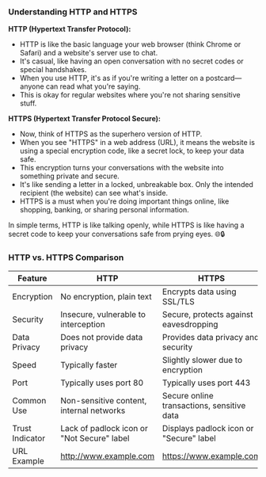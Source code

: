 ### Understanding HTTP and HTTPS

**HTTP (Hypertext Transfer Protocol):**
- HTTP is like the basic language your web browser (think Chrome or Safari) and a website's server use to chat.
- It's casual, like having an open conversation with no secret codes or special handshakes.
- When you use HTTP, it's as if you're writing a letter on a postcard—anyone can read what you're saying.
- This is okay for regular websites where you're not sharing sensitive stuff.

**HTTPS (Hypertext Transfer Protocol Secure):**
- Now, think of HTTPS as the superhero version of HTTP.
- When you see "HTTPS" in a web address (URL), it means the website is using a special encryption code, like a secret lock, to keep your data safe.
- This encryption turns your conversations with the website into something private and secure.
- It's like sending a letter in a locked, unbreakable box. Only the intended recipient (the website) can see what's inside.
- HTTPS is a must when you're doing important things online, like shopping, banking, or sharing personal information.

In simple terms, HTTP is like talking openly, while HTTPS is like having a secret code to keep your conversations safe from prying eyes. 🌐🔒

### HTTP vs. HTTPS Comparison

| Feature            | HTTP                                | HTTPS                                       |
|--------------------|-------------------------------------|---------------------------------------------|
| Encryption         | No encryption, plain text            | Encrypts data using SSL/TLS                |
| Security           | Insecure, vulnerable to interception | Secure, protects against eavesdropping    |
| Data Privacy       | Does not provide data privacy       | Provides data privacy and security        |
| Speed              | Typically faster                    | Slightly slower due to encryption         |
| Port               | Typically uses port 80              | Typically uses port 443                   |
| Common Use         | Non-sensitive content, internal networks | Secure online transactions, sensitive data |
| Trust Indicator    | Lack of padlock icon or "Not Secure" label | Displays padlock icon or "Secure" label |
| URL Example        | http://www.example.com              | https://www.example.com                   |

